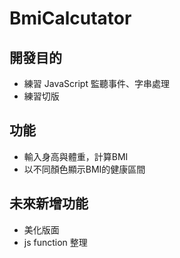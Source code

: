 # BmiCalcutator

## 開發目的
* 練習 JavaScript 監聽事件、字串處理
* 練習切版

## 功能
* 輸入身高與體重，計算BMI
* 以不同顏色顯示BMI的健康區間

## 未來新增功能
* 美化版面
* js function 整理
